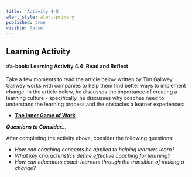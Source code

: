 ```yaml
---
title: 'Activity 4-5'
alert_style: alert-primary
published: true
visible: false
---
```


## Learning Activity

#### :fa-book: Learning Activity 4.4: Read and Reflect

Take a few moments to read the article below written by Tim Gallwey. Gallwey works with companies to help them find better ways to implement change. In the article below, he discusses the importance of creating a learning culture - specifically, he discusses why coaches need to understand the learning process and the obstacles a learner experiences:

 - [**The Inner Game of Work**](https://thesystemsthinker.com/the-inner-game-of-work-building-capability-in-the-workplace/)

***Questions  to Consider...***

After completing the activity above, consider the following questions:

 - *How can coaching concepts be applied to helping learners learn?*
 - *What key characteristics define effective coaching for learning?*
 - *How can educators coach learners through the transition of making a change?*
